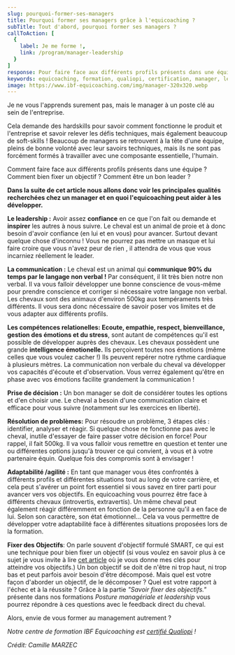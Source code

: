 ```yaml
---
slug: pourquoi-former-ses-managers
title: Pourquoi former ses managers grâce à l'equicoaching ?
subTitle: Tout d'abord, pourquoi former ses managers ?
callToAction: [
  {
    label: Je me forme !,
    link: /program/manager-leadership
  }
]
response: Pour faire face aux différents profils présents dans une équipe. Pour mieux fixer un objectif cohérent et le tenir. Pour être un meilleur leader.
keywords: equicoaching, formation, qualiopi, certification, manager, leadership
image: https://www.ibf-equicoaching.com/img/manager-320x320.webp
---
```

Je ne vous l'apprends surement pas, mais le manager à un poste clé au sein de l'entreprise.

Cela demande des hardskills pour savoir comment fonctionne le produit et l'entreprise et savoir relever les défis techniques, mais également beaucoup de soft-skills !
Beaucoup de managers se retrouvent à la tête d'une équipe, pleins de bonne volonté avec leur savoirs techniques, mais ils ne sont pas forcément formés à travailler avec une composante essentielle, l'humain.

Comment faire face aux différents profils présents dans une équipe ? Comment bien fixer un objectif ? Comment être un bon leader ?

**Dans la suite de cet article nous allons donc voir les principales qualités recherchées chez un manager et en quoi l'equicoaching peut aider à les développer.**

**Le leadership :** Avoir assez **confiance** en ce que l'on fait ou demande et **inspirer** les autres à nous suivre.
  Le cheval est un animal de proie et à donc besoin d'avoir confiance (en lui et en vous) pour avancer. Surtout devant quelque chose d'inconnu !
  Vous ne pourrez pas mettre un masque et lui faire croire que vous n'avez peur de rien , il attendra de vous que vous incarniez réellement le leader.

**La communication :** Le cheval est un animal qui **communique 90% du temps par le  langage non verbal !** Par conséquent, il lit très bien notre non verbal. Il va vous falloir développer une bonne conscience de vous-même pour prendre conscience et corriger si nécessaire votre langage non verbal.
  Les chevaux sont des animaux d'environ 500kg aux tempéraments très différents. Il vous sera donc nécessaire de savoir poser vos limites et de vous adapter aux différents profils.

**Les compétences relationelles: Ecoute, empathie, respect, bienveillance, gestion des émotions et du stress**, sont autant de compétences qu'il est possible de développer auprès des chevaux.
  Les chevaux possèdent une grande **intelligence émotionelle.**
  Ils perçoivent toutes nos émotions (même celles que vous voulez cacher !) Ils peuvent repérer notre rythme cardiaque à plusieurs mètres.
  La communication non verbale du cheval va développer vos capacités d'écoute et d'observation.
  Vous verrez également qu'être en phase avec vos émotions facilite grandement la communication !

**Prise de décision :** Un bon manager se doit de considérer toutes les options et d'en choisir une.  Le cheval a besoin d'une communication claire et efficace pour vous suivre (notamment sur les exercices en liberté).

**Résolution de problèmes:** Pour résoudre un problème, 3 étapes clés : identifier, analyser et réagir. Si quelque chose ne fonctionne pas avec le cheval, inutile d'essayer de faire passer votre décision en force! Pour rappel, il fait 500kg. Il va vous falloir vous remettre en question et tenter une ou différentes options jusqu'à trouver ce qui convient, à vous et à votre partenaire équin. Quelque fois des compromis sont à envisager !

**Adaptabilité /agilité :** En tant que manager vous êtes confrontés à différents profils et différentes situations tout au long de votre carrière, et cela peut s'avérer un point fort essentiel si vous savez en tirer parti pour avancer vers vos objectifs. En equicoaching vous pourrez être face à différents chevaux (introvertis, extravertis). Un même cheval peut également réagir différemment en fonction de la personne qu'il a en face de lui. Selon son caractère, son état émotionnel...
  Cela va vous permettre de développer votre adaptabilité face à différentes situations proposées lors de la formation.

**Fixer des Objectifs**: On parle souvent d'objectif formulé SMART, ce qui est une technique pour bien fixer un objectif (si vous voulez en savoir plus à ce sujet je vous invite à lire [cet article](/blog/objectifs-resolutions) où je vous donne mes clés pour atteindre vos objectifs.) Un bon objectif se doit de n'être ni trop haut, ni trop bas et peut parfois avoir besoin d'être décomposé.
  Mais quel est votre façon d'aborder un objectif, de le décomposer ? Quel est votre rapport à l'échec et à la réussite ?
  Grâce à la partie *"Savoir fixer des objectifs."* présente dans nos formations *Posture managériale et leadership* vous pourrez répondre à ces questions avec le feedback direct du cheval.

Alors, envie de vous former au management autrement ?

*Notre centre de formation  IBF Equicoaching est [certifié Qualiopi](/blog/certification-qualiopi) !*

*Crédit: Camille MARZEC*
